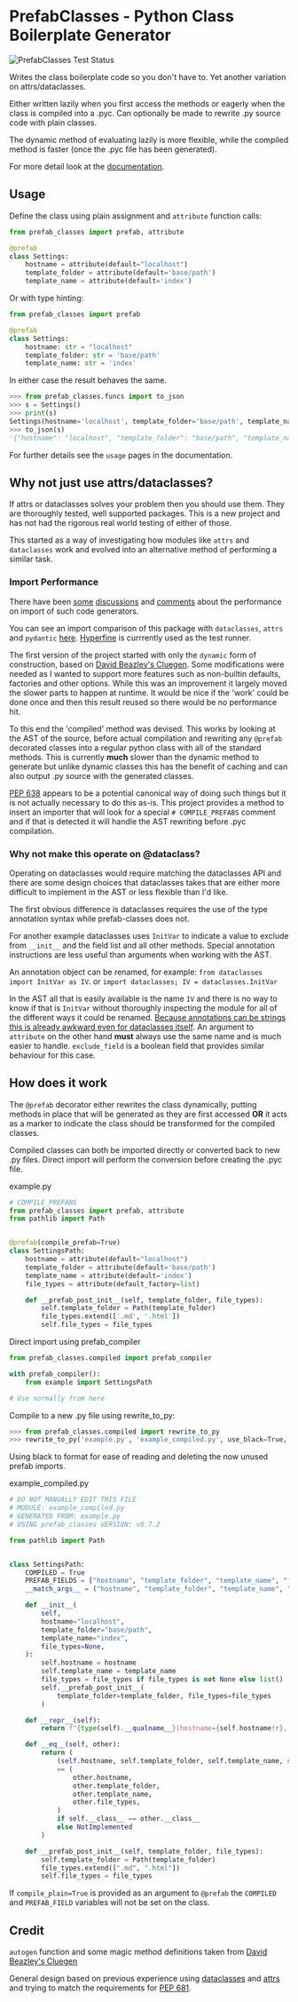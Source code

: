 # PrefabClasses - Python Class Boilerplate Generator  #
![PrefabClasses Test Status](https://github.com/DavidCEllis/PrefabClasses/actions/workflows/auto_test.yml/badge.svg?branch=main)

Writes the class boilerplate code so you don't have to. 
Yet another variation on attrs/dataclasses.

Either written lazily when you first access the methods or
eagerly when the class is compiled into a .pyc. Can optionally
be made to rewrite .py source code with plain classes.

The dynamic method of evaluating lazily is more flexible, while
the compiled method is faster (once the .pyc file has been generated).

For more detail look at the [documentation](https://prefabclasses.readthedocs.io).

## Usage ##

Define the class using plain assignment and `attribute` function calls:

```python
from prefab_classes import prefab, attribute

@prefab
class Settings:
    hostname = attribute(default="localhost")
    template_folder = attribute(default='base/path')
    template_name = attribute(default='index')
```

Or with type hinting:

```python
from prefab_classes import prefab

@prefab
class Settings:
    hostname: str = "localhost"
    template_folder: str = 'base/path'
    template_name: str = 'index'
```

In either case the result behaves the same.

```python
>>> from prefab_classes.funcs import to_json
>>> s = Settings()
>>> print(s)
Settings(hostname='localhost', template_folder='base/path', template_name='index')
>>> to_json(s)
'{"hostname": "localhost", "template_folder": "base/path", "template_name": "index"}'
```

For further details see the `usage` pages in the documentation.

## Why not just use attrs/dataclasses? ##

If attrs or dataclasses solves your problem then you should use them.
They are thoroughly tested, well supported packages. This is a new
project and has not had the rigorous real world testing of either
of those.

This started as a way of investigating how modules like `attrs`
and `dataclasses` work and evolved into an alternative method
of performing a similar task.

### Import Performance ###

There have been 
[some](https://github.com/python-attrs/attrs/issues/575) 
[discussions](https://discuss.python.org/t/improving-dataclasses-startup-performance/15442)
and
[comments](https://github.com/dabeaz/cluegen#wait-hasnt-this-already-been-invented)
about the performance on import of such code generators.

You can see an import comparison of this package with `dataclasses`, 
`attrs` and `pydantic` 
[here](https://prefabclasses.readthedocs.io/en/latest/extra/performance_tests.html).
[Hyperfine](https://github.com/sharkdp/hyperfine) is currrently used as the
test runner.

The first version of the project started with only the `dynamic` form
of construction, based on [David Beazley's Cluegen](https://github.com/dabeaz/cluegen).
Some modifications were needed as I wanted to support more features
such as non-builtin defaults, factories and other options. While this
was an improvement it largely moved the slower parts to happen
at runtime. It would be nice if the 'work' could be done once and then
this result reused so there would be no performance hit.

To this end the 'compiled' method was devised. This works by looking
at the AST of the source, before actual compilation and rewriting
any `@prefab` decorated classes into a regular python class with
all of the standard methods. This is currently **much** slower
than the dynamic method to generate but unlike dynamic classes
this has the benefit of caching and can also output .py source
with the generated classes.

[PEP 638](https://peps.python.org/pep-0638/) appears to be a potential
canonical way of doing such things but it is not actually necessary
to do this as-is. This project provides a method to insert an importer
that will look for a special `# COMPILE_PREFABS` comment and if that
is detected it will handle the AST rewriting before .pyc compilation.

### Why not make this operate on @dataclass? ###

Operating on dataclasses would require matching the dataclasses API and
there are some design choices that dataclasses takes that are either
more difficult to implement in the AST or less flexible than I'd like.

The first obvious difference is dataclasses requires the use of the
type annotation syntax while prefab-classes does not.

For another example dataclasses uses `InitVar` to indicate a value to 
exclude from `__init__` and the field list and all other methods. Special 
annotation instructions are less useful than arguments when working with 
the AST.

An annotation object can be renamed, for example: 
`from dataclasses import InitVar as IV`.
or
`import dataclasses; IV = dataclasses.InitVar`

In the AST all that is easily available is the name `IV` and there is no
way to know if that is `InitVar` without thoroughly inspecting the module
for all of the different ways it could be renamed. 
[Because annotations can be strings this is already awkward even for dataclasses itself](https://github.com/python/cpython/blob/5ee7eb9debb12914f36c5ccee92460a681516fd6/Lib/dataclasses.py#L683-L721).
An argument to `attribute` on the other hand **must** always use the same
name and is much easier to handle. `exclude_field` is a boolean field
that provides similar behaviour for this case.

## How does it work ##

The `@prefab` decorator either rewrites the class dynamically, putting methods
in place that will be generated as they are first accessed **OR** it acts
as a marker to indicate the class should be transformed for the compiled
classes.

Compiled classes can both be imported directly or converted back to new .py
files. Direct import will perform the conversion before creating the .pyc file.

example.py
```python
# COMPILE_PREFABS
from prefab_classes import prefab, attribute
from pathlib import Path


@prefab(compile_prefab=True)
class SettingsPath:
    hostname = attribute(default="localhost")
    template_folder = attribute(default='base/path')
    template_name = attribute(default='index')
    file_types = attribute(default_factory=list)

    def __prefab_post_init__(self, template_folder, file_types):
        self.template_folder = Path(template_folder)
        file_types.extend(['.md', '.html'])
        self.file_types = file_types

```

Direct import using prefab_compiler

```python
from prefab_classes.compiled import prefab_compiler

with prefab_compiler():
    from example import SettingsPath

# Use normally from here
```

Compile to a new .py file using rewrite_to_py:

```python
>>> from prefab_classes.compiled import rewrite_to_py
>>> rewrite_to_py('example.py', 'example_compiled.py', use_black=True, delete_firstlines=1)
```

Using black to format for ease of reading and deleting the now unused prefab imports.

example_compiled.py
```python
# DO NOT MANUALLY EDIT THIS FILE
# MODULE: example_compiled.py
# GENERATED FROM: example.py
# USING prefab_classes VERSION: v0.7.2

from pathlib import Path


class SettingsPath:
    COMPILED = True
    PREFAB_FIELDS = ["hostname", "template_folder", "template_name", "file_types"]
    __match_args__ = ("hostname", "template_folder", "template_name", "file_types")

    def __init__(
        self,
        hostname="localhost",
        template_folder="base/path",
        template_name="index",
        file_types=None,
    ):
        self.hostname = hostname
        self.template_name = template_name
        file_types = file_types if file_types is not None else list()
        self.__prefab_post_init__(
            template_folder=template_folder, file_types=file_types
        )

    def __repr__(self):
        return f"{type(self).__qualname__}(hostname={self.hostname!r}, template_folder={self.template_folder!r}, template_name={self.template_name!r}, file_types={self.file_types!r})"

    def __eq__(self, other):
        return (
            (self.hostname, self.template_folder, self.template_name, self.file_types)
            == (
                other.hostname,
                other.template_folder,
                other.template_name,
                other.file_types,
            )
            if self.__class__ == other.__class__
            else NotImplemented
        )

    def __prefab_post_init__(self, template_folder, file_types):
        self.template_folder = Path(template_folder)
        file_types.extend([".md", ".html"])
        self.file_types = file_types
```

If `compile_plain=True` is provided as an argument to `@prefab` the `COMPILED`
and `PREFAB_FIELD` variables will not be set on the class.

## Credit ##

`autogen` function and some magic method definitions taken from 
[David Beazley's Cluegen](https://github.com/dabeaz/cluegen)

General design based on previous experience using
[dataclasses](https://docs.python.org/3/library/dataclasses.html)
and [attrs](https://www.attrs.org/en/stable/) and trying to match the 
requirements for [PEP 681](https://peps.python.org/pep-0681/).
